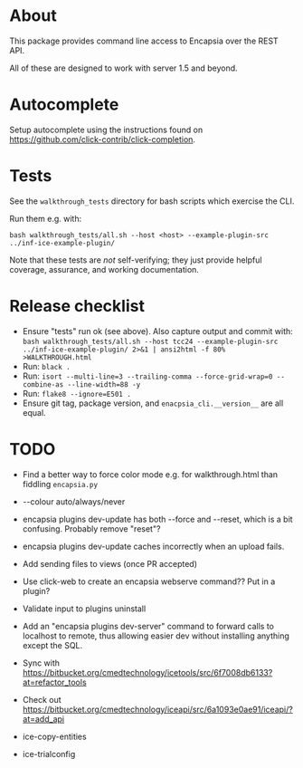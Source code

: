 # About

This package provides command line access to Encapsia over the REST API.

All of these are designed to work with server 1.5 and beyond.

# Autocomplete

Setup autocomplete using the instructions found on https://github.com/click-contrib/click-completion.

# Tests

See the `walkthrough_tests` directory for bash scripts which exercise the CLI.

Run them e.g. with:

    bash walkthrough_tests/all.sh --host <host> --example-plugin-src ../inf-ice-example-plugin/

Note that these tests are *not* self-verifying; they just provide helpful coverage, assurance, and working documentation.

# Release checklist

* Ensure "tests" run ok (see above). Also capture output and commit with:
    `bash walkthrough_tests/all.sh --host tcc24 --example-plugin-src ../inf-ice-example-plugin/ 2>&1 | ansi2html -f 80% >WALKTHROUGH.html`
* Run: `black .`
* Run: `isort --multi-line=3 --trailing-comma --force-grid-wrap=0 --combine-as --line-width=88 -y`
* Run: `flake8 --ignore=E501 .`
* Ensure git tag, package version, and `enacpsia_cli.__version__` are all equal.

# TODO

* Find a better way to force color mode e.g. for walkthrough.html than fiddling `encapsia.py`
*   --colour auto/always/never
* encapsia plugins dev-update has both --force and --reset, which is a bit confusing. Probably remove "reset"?
* encapsia plugins dev-update caches incorrectly when an upload fails.
* Add sending files to views (once PR accepted)
* Use click-web to create an encapsia webserve command?? Put in a plugin?
* Validate input to plugins uninstall
* Add an "encapsia plugins dev-server" command to forward calls to localhost to remote, thus allowing easier dev without installing anything except the SQL.

* Sync with https://bitbucket.org/cmedtechnology/icetools/src/6f7008db6133?at=refactor_tools
* Check out https://bitbucket.org/cmedtechnology/iceapi/src/6a1093e0ae91/iceapi/?at=add_api
* ice-copy-entities
* ice-trialconfig